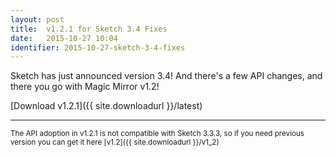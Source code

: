 ```yaml
---
layout: post
title:  v1.2.1 for Sketch 3.4 Fixes
date:   2015-10-27 10:04
identifier: 2015-10-27-sketch-3-4-fixes
---
```


Sketch has just announced version 3.4! And there's a few API changes, and there you go with Magic Mirror v1.2!

[Download v1.2.1]({{ site.downloadurl }}/latest)

---

<sub>The API adoption in v1.2.1 is not compatible with Sketch 3.3.3, so if you need previous version you can get it here [v1.2]({{ site.downloadurl }}/v1_2)</sub>